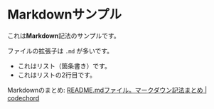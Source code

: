 # Markdownサンプル

これは**Markdown**記法のサンプルです。

ファイルの拡張子は `.md` が多いです。

- これはリスト（箇条書き）です。
- これはリストの2行目です。

Markdownのまとめ: [README.mdファイル。マークダウン記法まとめ | codechord](http://codechord.com/2012/01/readme-markdown/)
